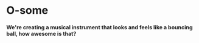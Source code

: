<h1>O-some</h1>
<h4>We're creating a musical instrument that looks and feels like a bouncing ball, how awesome is that?</h4>
